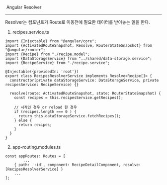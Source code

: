 ​																				Angular Resolver		

------

Resolver는 컴포넌트가 Route로 이동전에 필요한 데이터를 받아놓는 일을 한다. 

1. recipes.service.ts

```
import {Injectable} from "@angular/core";
import {ActivatedRouteSnapshot, Resolve, RouterStateSnapshot} from "@angular/router";
import {Recipe} from "./recipe.model";
import {DataStorageService} from "../shared/data-storage.service";
import {RecipeService} from "./recipe.service";

@Injectable({providedIn: 'root'})
export class RecipesResolverService implements Resolve<Recipe[]> {
  constructor(private dataStorageService: DataStorageService, private recipesService: RecipeService) {}

  resolve(route: ActivatedRouteSnapshot, state: RouterStateSnapshot) {
    const recipes = this.recipesService.getRecipes();

    // 시작인 경우 or reload 한 경우
    if (recipes.length === 0 ) {
      return this.dataStorageService.fetchRecipes();
    } else {
      return recipes;
    }
  }
}

```

2. app-routing.modules.ts

```
const appRoutes: Routes = [
		...
    { path: ':id', component: RecipeDetailComponent, resolve: [RecipesResolverService] }
    ...
];
```

